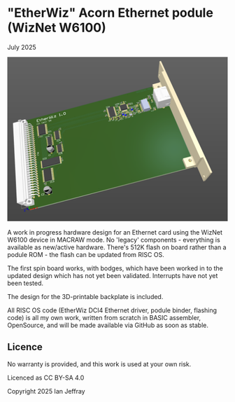 # "EtherWiz" Acorn Ethernet podule (WizNet W6100)

July 2025

![3D View](Generated/EtherWiz_3D_View.png)

A work in progress hardware design for an Ethernet card using the WizNet W6100 device in MACRAW mode.  No 'legacy' components - everything is available as new/active hardware.   There's 512K flash on board rather than a podule ROM - the flash can be updated from RISC OS.

The first spin board works, with bodges, which have been worked in to the updated design which has not yet been validated.  Interrupts have not yet been tested.

The design for the 3D-printable backplate is included.

All RISC OS code (EtherWiz DCI4 Ethernet driver, podule binder, flashing code) is all my own work, written from scratch in BASIC assembler, OpenSource, and will be made available via GitHub as soon as stable.

## Licence

No warranty is provided, and this work is used at your own risk.  

Licenced as CC BY-SA 4.0

Copyright 2025 Ian Jeffray

